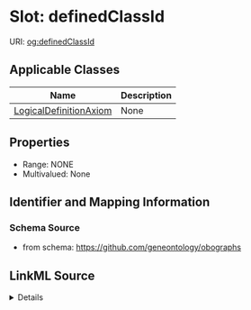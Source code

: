 # Slot: definedClassId

URI: [og:definedClassId](https://github.com/geneontology/obographs/definedClassId)



<!-- no inheritance hierarchy -->




## Applicable Classes

| Name | Description |
| --- | --- |
[LogicalDefinitionAxiom](LogicalDefinitionAxiom.md) | None






## Properties

* Range: NONE
* Multivalued: None







## Identifier and Mapping Information







### Schema Source


* from schema: https://github.com/geneontology/obographs




## LinkML Source

<details>
```yaml
name: definedClassId
from_schema: https://github.com/geneontology/obographs
rank: 1000
alias: definedClassId
owner: LogicalDefinitionAxiom
domain_of:
- LogicalDefinitionAxiom

```
</details>